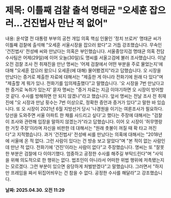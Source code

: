 # **제목: 이틀째 검찰 출석 명태균 "오세훈 잡으러…건진법사 만난 적 없어"**

  내용: 윤석열 전 대통령 부부의 공천 개입 의혹 핵심 인물인 '정치 브로커' 명태균 씨가 이틀째 검찰에 출석해 "오세훈 서울시장을 잡으러 왔다"고 거듭 강조했습니다. 무속인 '건진법사' 전성배 씨와 만났다는 의혹은 부인했습니다.  서울중앙지검 명태균 의혹 전담수사팀은 어제(29일)에 이어 오늘(30일)도 명씨를 서울고검에 불러 조사했습니다.  이날 오전 검찰 조사 전 취재진을 만난 명씨는 '어제 검찰에서 어떤 부분을 주로 물었는지'에 대해 "오세훈 잡으러 왔으니 오세훈(에 대해) 물어봤겠지"라고 답했습니다.  오 시장을 만났다는 증거로 제출한 자료에 대해서는 "제출한 게 아니라 전화기에 원래 다 있다"며 "제출할 게 뭐가 있나. 전화기를 임의제출했다"고 말했습니다.  '오 시장을 7번 만났다고 한 증거로 녹취가 있는지' 묻자 명씨는 "증거 자료는 지금 이야기하면 오 시장이 방어할 것 같다. 수사를 방해하면 안 되지 않겠나"라고 했습니다.  앞서 명씨는 전날 조사 전 취재진에 "오 시장과 만남 횟수는 7번 이상으로, 정확한 증언과 증거가 있다"고 말한 바 있습니다.  또 오 시장이 2021년 6월 지방선거 당시 '나경원을 이기는 여론조사가 필요하다. 당선을 도와주면 서울 아파트 한 채를 사드리고 싶다'고 했다는 주장에 대해서는 "검찰이 조사와 관련해 입장을 말하지 않겠는가"라고 답했습니다.  이어 오 시장이 '허무맹랑한 거짓 주장'이라며 자신을 비판한 데 대해서는 "원래 촛불이 꺼질 때 확 타고 꺼진다"고 지적했습니다.  과거 '건진법사' 전성배 씨를 만났다는 의혹에 대해서는 "2018년에 서울에 온 적 없다. 그런 사람이 있다는 건 방송 보고 알았다"며 "본 적이 없는 사람인데 만난 적 없다. 전화기에 '건진'이라는 사람이 없다"고 주장했습니다.  명씨는 또 "잘못한 부분은 검찰에 다 이야기했다. 엄중하고 공정한 수사를 해주길 부탁드린다"며 "사익을 위해 의도적으로 한 행위는 없다. 법조인이 아니라서 어떠한 위법 행위에 저촉됐는지는 모르겠다. 그런 부분이 있으면 응당하게 처벌받겠다"고 말했습니다.  그러면서 "하지만 프레임을 짜서 뒤집어씌우는 건 참을 수 없다. 공정한 수사를 해달라"고 강조했습니다.

  **날짜: 2025.04.30. 오전 11:29**